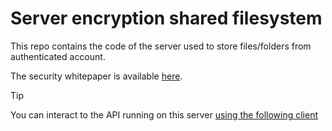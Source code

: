 # Server encryption shared filesystem

This repo contains the code of the server used to store files/folders from authenticated account.

The security whitepaper is available [here](https://maxime.chantemargue.ch/projects/sharing_encrypted_file_system).


> [!TIP]  
> You can interact to the API running on this server [using the following client](https://github.com/CSharper63/client_encryption_file_system)

